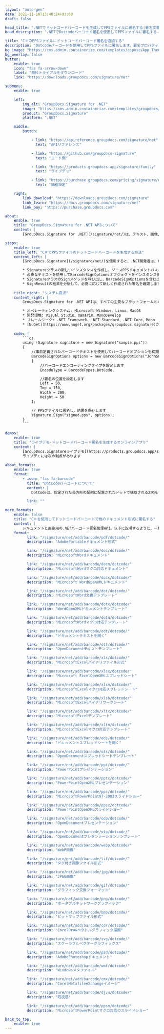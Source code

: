 ```yaml
---
layout: "auto-gen"
date: 2021-11-10T13:40:24+03:00
draft: false

head_title: ".NETでドットコードバーコードを生成してPPSファイルに署名する|署名文書"
head_description: ".NETでDotcodeバーコード署名を使用してPPSファイルに署名する-人気のあるビジネスドキュメントや画像ファイル形式にバーコードを追加します."

title: "C＃のPPSファイルにドットコードバーコード署名を追加する"
description: "Dotcodeバーコードを使用してPPSファイルに署名します。署名プロパティを操作し、ニーズに合ったドキュメント内で高度な署名オプションを設定します."
bg_image: "https://cms.admin.containerize.com/templates/aspose/App_Themes/V3/images/bg/header1.png"
bg_overlay: false
button:
    enable: true
    icon: "fas fa-arrow-down"
    label: "無料トライアルをダウンロード"
    link: "https://downloads.groupdocs.com/signature/net"

submenu:
    enable: true

    left:
        img_alt: "GroupDocs.Signature for .NET"
        image: "https://cms.admin.containerize.com/templates/groupdocs/images/product-logos/90x90-noborder/groupdocs-signature-net.png"
        product: "GroupDocs.Signature"
        platform: ".NET"

    middle:
        button:

            - link: "https://apireference.groupdocs.com/signature/net"
              text: "APIリファレンス"

            - link: "https://github.com/groupdocs-signature"
              text: "コード例"

            - link: "https://products.groupdocs.app/signature/family"
              text: "ライブデモ"

            - link: "https://purchase.groupdocs.com/pricing/signature/net"
              text: "価格設定"

    right:
        link_download: "https://downloads.groupdocs.com/signature"
        link_learn: "https://docs.groupdocs.com/signature/net"
        link_buy: "https://purchase.groupdocs.com"

about:
    enable: true
    title: "GroupDocs.Signature for .NET APIについて"
    content: |
        [GroupDocs.Signature for .NET](/signature/net/)は、テキスト、画像、バーコード、スタンプ、フォームフィールド、QRコード、メタデータなどのさまざまな署名タイプを使用してデジタルドキュメントに電子署名するネイティブ.NETAPIです。ユーザーは、PDF、Microsoft Word、Excelワークシート、PowerPointプレゼンテーション、Adobe Photoshop、メタファイル、および画像ファイル形式内のデジタル署名を追加、編集、検証、削除、および検索でき、必要に応じて署名プロパティをカスタマイズするための追加サポートがあります。

steps:
    enable: true
    title_left: "C＃でPPSファイルのドットコードバーコードを生成する方法"
    content_left: |
        [GroupDocs.Signature](/signature/net/)を使用すると、.NET開発者は、いくつかの簡単な手順を実行することで、アプリケーション内のPPSファイルにDotcodeバーコードを簡単に追加できます。

        * Signatureクラスの新しいインスタンスを作成し、ソースPPSドキュメントパスをコンストラクターパラメーターとして渡します。
        * 必要なテキストを使用してBarcodeSignOptionsオブジェクトをインスタンス化し、EncodeTypeプロパティをDotCodeに設定します。
        * SignatureクラスのSignメソッドを呼び出し、BarcodeSignOptionsを含む出力PPSファイル名を渡します。
        * SignResultの結果を分析して、必要に応じて新しく作成された署名を確認します。
        
    title_right: "システム要求"
    content_right: |
        GroupDocs.Signature for .NET APIは、すべての主要なプラットフォームとオペレーティングシステムでサポートされています。以下のコードを実行する前に、システムに次の前提条件がインストールされていることを確認してください。

        * オペレーティングシステム: Microsoft Windows、Linux、MacOS
        * 開発環境: Visual Studio、Xamarin、MonoDevelop
        * フレームワーク: .NET Framework、.NET Standard、.NET Core、Mono
        * [NuGet](https://www.nuget.org/packages/groupdocs.signature)からGroupDocs.Signaturefor.NETの最新バージョンをダウンロードします
        
    code: |
        ```cs
        using (Signature signature = new Signature("sample.pps"))
        {
            //事前定義されたバーコードテキストを使用してバーコードオプションを初期化します
            BarcodeSignOptions options = new BarcodeSignOptions("JohnSmith")
            {
                //バーコードエンコーディングタイプを設定します
                EncodeType = BarcodeTypes.DotCode,

                //署名の位置を設定します
                Left = 50,
                Top = 150,
                Width = 200,
                Height = 50
            };

            // PPSファイルに署名し、結果を保存します 
            signature.Sign("signed.pps", options);
        }
        ```
        
demos:
    enable: true
    title: "ライブデモ-ドットコードバーコード署名を生成するオンラインアプリ"
    content: |
        [GroupDocs.Signatureライブデモ](https://products.groupdocs.app/signature/family)サイトにアクセスして、今すぐPPSファイルにドットコードバーコードを追加してください。  
        ライブデモには次の利点があります
        
about_formats:
    enable: true
    format:
        - icon: "fas fa-barcode"
          title: "DotCodeバーコードについて"
          content: |
            DotCodeは、指定された長方形の配列に配置されたドットで構成される2次元（2-D）マトリックスシンボルです。 2009年にリリースされたDotCodeは、印刷精度が保証されない高速産業用プリンターで使用するために設計されました。連続線や正確な間隔を必要としないため、高効率の生産環境でよく使用されます。

          link: ""

more_formats:
    enable: false
    title: "C＃を使用してドットコードバーコードで他のドキュメント形式に署名する"
    content: |
        ドキュメントと画像用の.NETバーコード署名管理API。以下に説明するように、一般的なファイル形式のいくつかにバーコード署名を追加します。
    format: 
          link: "/signature/net/add/barcode/pdf/dotcode/"
          description: "AdobePortableドキュメント形式"

          link: "/signature/net/add/barcode/doc/dotcode/"
          description: "MicrosoftWordドキュメント"

          link: "/signature/net/add/barcode/docm/dotcode/"
          description: "MicrosoftWordマクロ対応ドキュメント"

          link: "/signature/net/add/barcode/docx/dotcode/"
          description: "Microsoft WordOpenXMLドキュメント"

          link: "/signature/net/add/barcode/dot/dotcode/"
          description: "MicrosoftWord文書テンプレート"

          link: "/signature/net/add/barcode/dotx/dotcode/"
          description: "WordOpenXMLドキュメントテンプレート"

          link: "/signature/net/add/barcode/dotm/dotcode/"
          description: "MicrosoftWordマクロ対応テンプレート"       

          link: "/signature/net/add/barcode/odt/dotcode/"
          description: "ドキュメントテキストを開く"

          link: "/signature/net/add/barcode/ott/dotcode/"
          description: "OpenDocumentテキストテンプレート"

          link: "/signature/net/add/barcode/xls/dotcode/"
          description: "MicrosoftExcelバイナリファイル形式"

          link: "/signature/net/add/barcode/xlsx/dotcode/"
          description: "Microsoft ExcelOpenXMLスプレッドシート"

          link: "/signature/net/add/barcode/xlsm/dotcode/"
          description: "MicrosoftExcelマクロ対応スプレッドシート"

          link: "/signature/net/add/barcode/xlsb/dotcode/"
          description: "MicrosoftExcelバイナリワークシート"

          link: "/signature/net/add/barcode/xltx/dotcode/"
          description: "MicrosoftExcelテンプレート"

          link: "/signature/net/add/barcode/xltm/dotcode/"
          description: "MicrosoftExcelマクロ対応テンプレート"

          link: "/signature/net/add/barcode/ods/dotcode/"
          description: "ドキュメントスプレッドシートを開く"

          link: "/signature/net/add/barcode/ots/dotcode/"
          description: "OpenDocumentスプレッドシートテンプレート"

          link: "/signature/net/add/barcode/ppt/dotcode/"
          description: "PowerPointプレゼンテーション"

          link: "/signature/net/add/barcode/pptx/dotcode/"
          description: "PowerPointOpenXMLプレゼンテーション"

          link: "/signature/net/add/barcode/pps/dotcode/"
          description: "MicrosoftPowerPoint97-2003スライドショー"

          link: "/signature/net/add/barcode/ppsx/dotcode/"
          description: "PowerPointOpenXMLスライドショー"                              

          link: "/signature/net/add/barcode/odp/dotcode/"
          description: "OpenDocumentプレゼンテーション"

          link: "/signature/net/add/barcode/otp/dotcode/"
          description: "OpenDocumentプレゼンテーションテンプレート"

          link: "/signature/net/add/barcode/webp/dotcode/"
          description: "WebP画像"

          link: "/signature/net/add/barcode/tif/dotcode/"
          description: "タグ付き画像ファイル形式"

          link: "/signature/net/add/barcode/jpg/dotcode/"
          description: "JPEG画像"

          link: "/signature/net/add/barcode/gif/dotcode/"
          description: "グラフィック交換フォーマット"

          link: "/signature/net/add/barcode/png/dotcode/"
          description: "ポータブルネットワークグラフィック"

          link: "/signature/net/add/barcode/bmp/dotcode/"
          description: "ビットマップファイル形式"

          link: "/signature/net/add/barcode/cdr/dotcode/"
          description: "CorelDrawベクトルグラフィック描画"

          link: "/signature/net/add/barcode/svg/dotcode/"
          description: "スケーラブルベクターグラフィックス"

          link: "/signature/net/add/barcode/psd/dotcode/"
          description: "AdobePhotoshopドキュメント"

          link: "/signature/net/add/barcode/wmf/dotcode/"
          description: "Windowsメタファイル"        

          link: "/signature/net/add/barcode/cmx/dotcode/"
          description: "CorelMetafileeXchangeイメージ"

          link: "/signature/net/add/barcode/djvu/dotcode/"
          description: "既視感"

          link: "/signature/net/add/barcode/ppsm/dotcode/"
          description: "MicrosoftPowerPointマクロ対応のスライドショー"

back_to_top:
    enable: true
---
```

